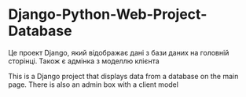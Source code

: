 # Django-Python-Web-Project-Database

Це проект Django, який відображає дані з бази даних на головній сторінці. Також є адмінка з моделлю клієнта

This is a Django project that displays data from a database on the main page. There is also an admin box with a client model